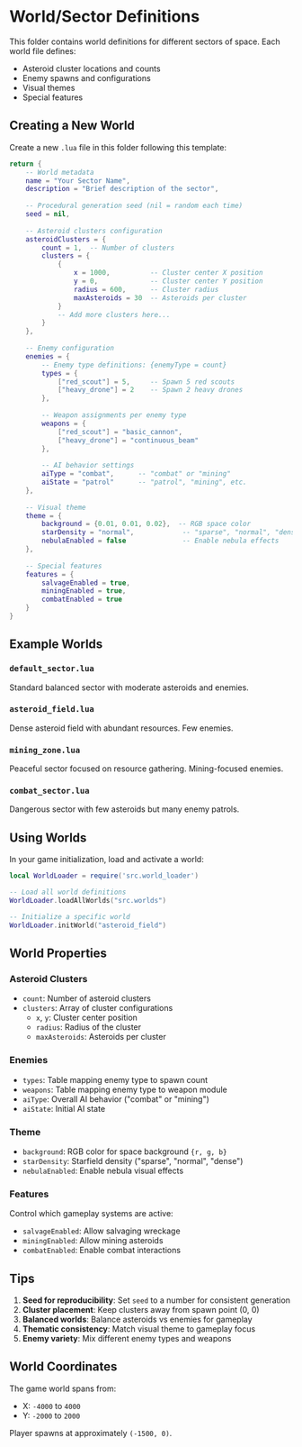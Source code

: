 # World/Sector Definitions

This folder contains world definitions for different sectors of space. Each world file defines:
- Asteroid cluster locations and counts
- Enemy spawns and configurations
- Visual themes
- Special features

## Creating a New World

Create a new `.lua` file in this folder following this template:

```lua
return {
    -- World metadata
    name = "Your Sector Name",
    description = "Brief description of the sector",
    
    -- Procedural generation seed (nil = random each time)
    seed = nil,
    
    -- Asteroid clusters configuration
    asteroidClusters = {
        count = 1,  -- Number of clusters
        clusters = {
            {
                x = 1000,          -- Cluster center X position
                y = 0,             -- Cluster center Y position
                radius = 600,      -- Cluster radius
                maxAsteroids = 30  -- Asteroids per cluster
            }
            -- Add more clusters here...
        }
    },
    
    -- Enemy configuration
    enemies = {
        -- Enemy type definitions: {enemyType = count}
        types = {
            ["red_scout"] = 5,     -- Spawn 5 red scouts
            ["heavy_drone"] = 2    -- Spawn 2 heavy drones
        },
        
        -- Weapon assignments per enemy type
        weapons = {
            ["red_scout"] = "basic_cannon",
            ["heavy_drone"] = "continuous_beam"
        },
        
        -- AI behavior settings
        aiType = "combat",      -- "combat" or "mining"
        aiState = "patrol"      -- "patrol", "mining", etc.
    },
    
    -- Visual theme
    theme = {
        background = {0.01, 0.01, 0.02},  -- RGB space color
        starDensity = "normal",            -- "sparse", "normal", "dense"
        nebulaEnabled = false              -- Enable nebula effects
    },
    
    -- Special features
    features = {
        salvageEnabled = true,
        miningEnabled = true,
        combatEnabled = true
    }
}
```

## Example Worlds

### `default_sector.lua`
Standard balanced sector with moderate asteroids and enemies.

### `asteroid_field.lua`
Dense asteroid field with abundant resources. Few enemies.

### `mining_zone.lua`
Peaceful sector focused on resource gathering. Mining-focused enemies.

### `combat_sector.lua`
Dangerous sector with few asteroids but many enemy patrols.

## Using Worlds

In your game initialization, load and activate a world:

```lua
local WorldLoader = require('src.world_loader')

-- Load all world definitions
WorldLoader.loadAllWorlds("src.worlds")

-- Initialize a specific world
WorldLoader.initWorld("asteroid_field")
```

## World Properties

### Asteroid Clusters
- `count`: Number of asteroid clusters
- `clusters`: Array of cluster configurations
  - `x`, `y`: Cluster center position
  - `radius`: Radius of the cluster
  - `maxAsteroids`: Asteroids per cluster

### Enemies
- `types`: Table mapping enemy type to spawn count
- `weapons`: Table mapping enemy type to weapon module
- `aiType`: Overall AI behavior ("combat" or "mining")
- `aiState`: Initial AI state

### Theme
- `background`: RGB color for space background `{r, g, b}`
- `starDensity`: Starfield density ("sparse", "normal", "dense")
- `nebulaEnabled`: Enable nebula visual effects

### Features
Control which gameplay systems are active:
- `salvageEnabled`: Allow salvaging wreckage
- `miningEnabled`: Allow mining asteroids
- `combatEnabled`: Enable combat interactions

## Tips

1. **Seed for reproducibility**: Set `seed` to a number for consistent generation
2. **Cluster placement**: Keep clusters away from spawn point (0, 0)
3. **Balanced worlds**: Balance asteroids vs enemies for gameplay
4. **Thematic consistency**: Match visual theme to gameplay focus
5. **Enemy variety**: Mix different enemy types and weapons

## World Coordinates

The game world spans from:
- X: `-4000` to `4000`
- Y: `-2000` to `2000`

Player spawns at approximately `(-1500, 0)`.

